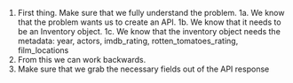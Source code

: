 1. First thing. Make sure that we fully understand the problem.
    1a. We know that the problem wants us to create an API.
    1b. We know that it needs to be an Inventory object.
    1c. We know that the inventory object needs the metadata: year, actors, imdb_rating, rotten_tomatoes_rating, film_locations
2. From this we can work backwards.
3. Make sure that we grab the necessary fields out of the API response